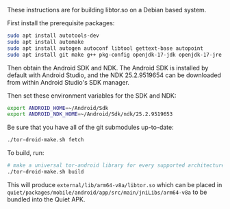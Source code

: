 These instructions are for building libtor.so on a Debian based system.

First install the prerequisite packages:

```bash
sudo apt install autotools-dev
sudo apt install automake
sudo apt install autogen autoconf libtool gettext-base autopoint
sudo apt install git make g++ pkg-config openjdk-17-jdk openjdk-17-jre
```

Then obtain the Android SDK and NDK. The Android SDK is installed by default with Android Studio, and the NDK 25.2.9519654 can be downloaded from within Android Studio's SDK manager.

Then set these environment variables for the SDK and NDK:

```bash
export ANDROID_HOME=~/Android/Sdk
export ANDROID_NDK_HOME=~/Android/Sdk/ndk/25.2.9519653
```

Be sure that you have all of the git submodules up-to-date:
```bash
./tor-droid-make.sh fetch
```

To build, run:
```bash
# make a universal tor-android library for every supported architecture
./tor-droid-make.sh build 
```

This will produce `external/lib/arm64-v8a/libtor.so` which can be placed in `quiet/packages/mobile/android/app/src/main/jniLibs/arm64-v8a` to be bundled into the Quiet APK.
